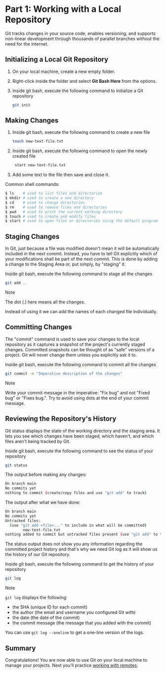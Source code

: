 # Part 1: Working with a Local Repository

Git tracks changes in your source code, enables versioning, and supports non-linear development through thousands of parallel branches without the need for the internet.

## Initializing a Local Git Repository

1. On your local machine, create a new empty folder.
2. Right-click inside the folder and select **Git Bash Here** from the options.

3. Inside git bash, execute the following command to initialize a Git repository
   
    ```bash
    git init
    ```

## Making Changes

1. Inside git bash, execute the following command to create a new file

    ```bash
    touch new-text-file.txt
    ```

2. Inside git bash, execute the following command to open the newly created file

   ```bash
    start new-text-file.txt
    ```

3. Add some text to the file then save and close it.

Common shell commands:
  ```bash
  $ ls    # used to list files and directories
  $ mkdir # used to create a new directory
  $ cd    # used to change directories
  $ rm    # used to remove files and directories
  $ pwd   # used to print the current working directory
  $ touch # used to create and modify files
  $ start # used to open files or directories using the default program
  ```

## Staging Changes

In Git, just because a file was modified doesn't mean it will be automatically included in the next commit. Instead, you have to tell Git explicitly which of your modifications shall be part of the next commit. This is done by adding a change to the Staging Area or, put simply, by "staging" it.

Inside git bash, execute the following command to stage all the changes

```bash
git add .
```

> [!NOTE]
> The dot (.) here means all the changes.
> 
> Instead of using it we can add the names of each changed file individually.

## Committing Changes

The "commit" command is used to save your changes to the local repository as it captures a snapshot of the project's currently staged changes. Committed snapshots can be thought of as "safe" versions of a project. Git will never change them unless you explicitly ask it to.

Inside git bash, execute the following command to commit all the changes

```bash
git commit -m "Imperative description of the changes"
```

> [!NOTE]
> Write your commit message in the imperative: "Fix bug" and not "Fixed
bug" or "Fixes bug.". Try to avoid using dots at the end of your commit message.

## Reviewing the Repository's History

Git status displays the state of the working directory and the staging area. It lets you see which changes have been staged, which haven't, and which files aren't being tracked by Git.

Inside git bash, execute the following command to see the status of your repository

```bash
git status
```

The output before making any changes:

```bash
On branch main
No commits yet
nothing to commit (create/copy files and use "git add" to track)
```

The output after what we have done:
```bash
On branch main
No commits yet
Untracked files:
  (use "git add <file>..." to include in what will be committed)
        new-text-file.txt
nothing added to commit but untracked files present (use "git add" to track)
```

The status output does not show you any information regarding the committed project history and that's why we need Git log as it will show us the history of our Git repository.

Inside git bash, execute the following command to get the history of your repository

```bash
git log
```

> [!NOTE]
> `git log` displays the following:
> - the SHA (unique ID for each commit)
> - the author (the email and username you configured Git with)
> - the date (the date of the commit)
> - the commit message (the message that you added with the commit)
>
> You can use `git log --oneline` to get a one-line version of the logs. 

## Summary

Congratulations! You are now able to use Git on your local machine to manage your projects. Next you'll practice [working with remotes](./remote-github.md).
